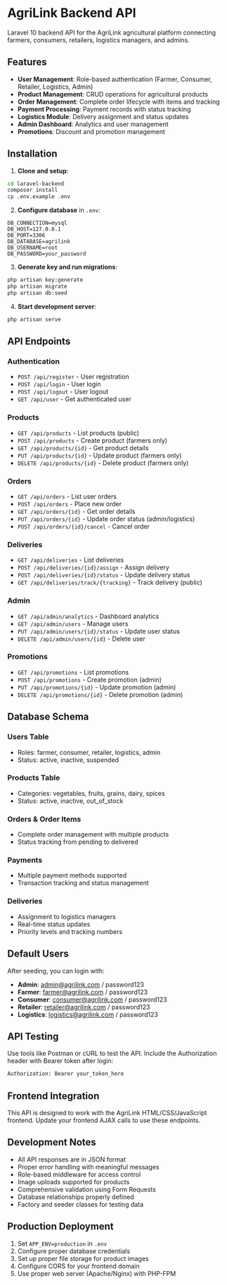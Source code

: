 # AgriLink Backend API

Laravel 10 backend API for the AgriLink agricultural platform connecting farmers, consumers, retailers, logistics managers, and admins.

## Features

- **User Management**: Role-based authentication (Farmer, Consumer, Retailer, Logistics, Admin)
- **Product Management**: CRUD operations for agricultural products
- **Order Management**: Complete order lifecycle with items and tracking
- **Payment Processing**: Payment records with status tracking
- **Logistics Module**: Delivery assignment and status updates
- **Admin Dashboard**: Analytics and user management
- **Promotions**: Discount and promotion management

## Installation

1. **Clone and setup**:
```bash
cd laravel-backend
composer install
cp .env.example .env
```

2. **Configure database** in `.env`:
```env
DB_CONNECTION=mysql
DB_HOST=127.0.0.1
DB_PORT=3306
DB_DATABASE=agrilink
DB_USERNAME=root
DB_PASSWORD=your_password
```

3. **Generate key and run migrations**:
```bash
php artisan key:generate
php artisan migrate
php artisan db:seed
```

4. **Start development server**:
```bash
php artisan serve
```

## API Endpoints

### Authentication
- `POST /api/register` - User registration
- `POST /api/login` - User login
- `POST /api/logout` - User logout
- `GET /api/user` - Get authenticated user

### Products
- `GET /api/products` - List products (public)
- `POST /api/products` - Create product (farmers only)
- `GET /api/products/{id}` - Get product details
- `PUT /api/products/{id}` - Update product (farmers only)
- `DELETE /api/products/{id}` - Delete product (farmers only)

### Orders
- `GET /api/orders` - List user orders
- `POST /api/orders` - Place new order
- `GET /api/orders/{id}` - Get order details
- `PUT /api/orders/{id}` - Update order status (admin/logistics)
- `POST /api/orders/{id}/cancel` - Cancel order

### Deliveries
- `GET /api/deliveries` - List deliveries
- `POST /api/deliveries/{id}/assign` - Assign delivery
- `POST /api/deliveries/{id}/status` - Update delivery status
- `GET /api/deliveries/track/{tracking}` - Track delivery (public)

### Admin
- `GET /api/admin/analytics` - Dashboard analytics
- `GET /api/admin/users` - Manage users
- `PUT /api/admin/users/{id}/status` - Update user status
- `DELETE /api/admin/users/{id}` - Delete user

### Promotions
- `GET /api/promotions` - List promotions
- `POST /api/promotions` - Create promotion (admin)
- `PUT /api/promotions/{id}` - Update promotion (admin)
- `DELETE /api/promotions/{id}` - Delete promotion (admin)

## Database Schema

### Users Table
- Roles: farmer, consumer, retailer, logistics, admin
- Status: active, inactive, suspended

### Products Table
- Categories: vegetables, fruits, grains, dairy, spices
- Status: active, inactive, out_of_stock

### Orders & Order Items
- Complete order management with multiple products
- Status tracking from pending to delivered

### Payments
- Multiple payment methods supported
- Transaction tracking and status management

### Deliveries
- Assignment to logistics managers
- Real-time status updates
- Priority levels and tracking numbers

## Default Users

After seeding, you can login with:

- **Admin**: admin@agrilink.com / password123
- **Farmer**: farmer@agrilink.com / password123
- **Consumer**: consumer@agrilink.com / password123
- **Retailer**: retailer@agrilink.com / password123
- **Logistics**: logistics@agrilink.com / password123

## API Testing

Use tools like Postman or cURL to test the API. Include the Authorization header with Bearer token after login:

```bash
Authorization: Bearer your_token_here
```

## Frontend Integration

This API is designed to work with the AgriLink HTML/CSS/JavaScript frontend. Update your frontend AJAX calls to use these endpoints.

## Development Notes

- All API responses are in JSON format
- Proper error handling with meaningful messages
- Role-based middleware for access control
- Image uploads supported for products
- Comprehensive validation using Form Requests
- Database relationships properly defined
- Factory and seeder classes for testing data

## Production Deployment

1. Set `APP_ENV=production` in `.env`
2. Configure proper database credentials
3. Set up proper file storage for product images
4. Configure CORS for your frontend domain
5. Use proper web server (Apache/Nginx) with PHP-FPM
